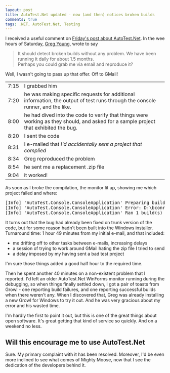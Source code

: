 ```yaml
---
layout: post
title: AutoTest.Net updated - now (and then) notices broken builds
comments: true
tags: .NET, AutoTest.Net, Testing
---
```

I received a useful comment on <a href="{filename}2011-07-29-hasty-impressions-dotcover-1-1.md">Friday's post about AutoTest.Net</a>. In the wee hours of Saturday, <a href="http://codebetter.com/blogs/gregyoung/">Greg Young</a>, wrote to say

> It should detect broken builds without any problem. We have been running it daily for about 1.5 months.  
> Perhaps you could grab me via email and reproduce it?


Well, I wasn't going to pass up that offer. Off to GMail!

<table>
<tr><td>7:15</td><td>I grabbed him</td></tr>
<tr><td>7:20</td><td>he was making specific requests for additional information, the output of test runs through the console runner, and the like. </td></tr>
<tr><td>8:00</td><td>he had dived into the code to verify that things were working as they should, and asked for a sample project that exhibited the bug.</td></tr>
<tr><td>8:20</td><td>I sent the code</td></tr>
<tr><td>8:31</td><td>I e-mailed that <i>I'd accidentally sent a project that complied</i></td></tr>
<tr><td>8:34</td><td>Greg reproduced the problem</td></tr>
<tr><td>8:54</td><td>he sent me a replacement .zip file</td></tr>
<tr><td>9:04</td><td>it worked!</td></tr>
</table>

As soon as I broke the compilation, the monitor lit up, showing me which project failed and where:

<pre>
[Info] 'AutoTest.Console.ConsoleApplication' Preparing build(s) and test run(s)
[Info] 'AutoTest.Console.ConsoleApplication' Error: D:\bconrad\Documents\Source\BlogExamples\2010-11-autotest\BookFinder\BookFinder.Core\BookListViewModel.cs(50,17) CS1002: ; expected [D:\bconrad\Documents\Source\BlogExamples\2010-11-autotest\BookFinder\BookFinder.Core\BookFinder.Core.csproj]
[Info] 'AutoTest.Console.ConsoleApplication' Ran 1 build(s) (0 succeeded, 1 failed) and 0 test(s) (0 passed, 0 failed, 0 ignored)
</pre>

It turns out that the bug had already been fixed on trunk version of the code, but for some reason hadn't been built into the Windows installer. Turnaround time: 1 hour 49 minutes from my initial e-mail, and that included:
<ul>
<li>me drifting off to other tasks between e-mails, increasing delays</li>
<li>a session of trying to work around GMail hating the zip file I tried to send</li>
<li>a delay imposed by my having sent a bad test project</li>
</ul>
I'm sure those things added a good half hour to the required time.

Then he spent another 40 minutes on a non-existent problem that I reported. I'd left an older AutoTest.Net WinForms monitor running during the debugging, so when things finally settled down, I got a pair of toasts from Growl - one reporting build failures, and one reporting successful builds when there weren't any.
When I discovered that, Greg was already installing a new Growl for Windows to try it out. And he was very gracious about my error and his wasted time.

I'm hardly the first to point it out, but this is one of the great things about open software. It's great getting that kind of service so quickly. And on a weekend no less.

<h2>Will this encourage me to use AutoTest.Net</h2>
Sure. My primary complaint with it has been resolved. 
Moreover, I'd be even more inclined to see what comes of Mighty Moose, now that I see the dedication of the developers behind it.
